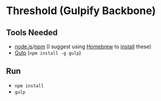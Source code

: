 # Threshold (Gulpify Backbone)

## Tools Needed
- [node.js](http://nodejs.org/)/[npm](https://npmjs.org/) (I suggest using [Homebrew](http://brew.sh/) to [install](http://madebyhoundstooth.com/blog/install-node-with-homebrew-on-os-x/) these)
- [Gulp](http://gulpjs.com/) (`npm install -g gulp`)

## Run
- `npm install`
- `gulp`
